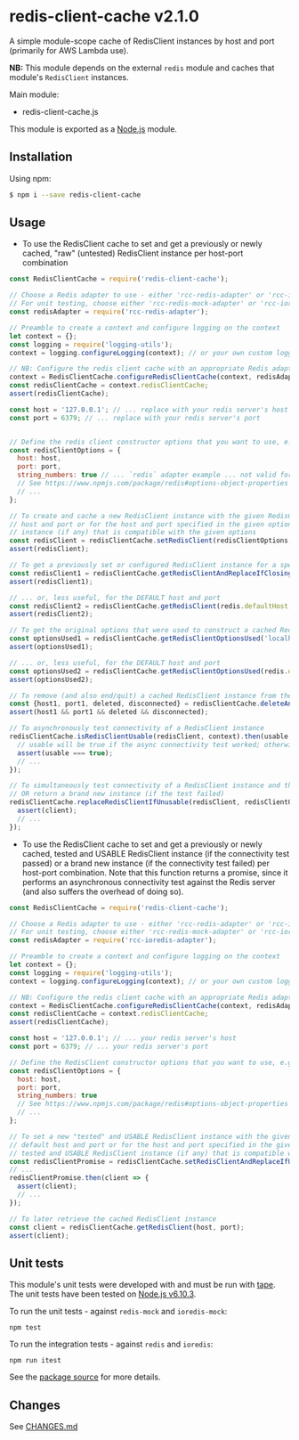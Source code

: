 # redis-client-cache v2.1.0
A simple module-scope cache of RedisClient instances by host and port (primarily for AWS Lambda use).

**NB:** This module depends on the external `redis` module and caches that module's `RedisClient` instances.

Main module:
- redis-client-cache.js

This module is exported as a [Node.js](https://nodejs.org) module.

## Installation

Using npm:
```bash
$ npm i --save redis-client-cache
```

## Usage

* To use the RedisClient cache to set and get a previously or newly cached, "raw" (untested) RedisClient instance per 
  host-port combination
```js
const RedisClientCache = require('redis-client-cache');

// Choose a Redis adapter to use - either 'rcc-redis-adapter' or 'rcc-ioredis-adapter' 
// For unit testing, choose either 'rcc-redis-mock-adapter' or 'rcc-ioredis-mock-adapter'
const redisAdapter = require('rcc-redis-adapter');

// Preamble to create a context and configure logging on the context
let context = {};
const logging = require('logging-utils');
context = logging.configureLogging(context); // or your own custom logging configuration (see logging-utils README.md)

// NB: Configure the redis client cache with an appropriate Redis adapter to use
context = RedisClientCache.configureRedisClientCache(context, redisAdapter);
const redisClientCache = context.redisClientCache;
assert(redisClientCache);

const host = '127.0.0.1'; // ... replace with your redis server's host
const port = 6379; // ... replace with your redis server's port


// Define the redis client constructor options that you want to use, e.g.
const redisClientOptions = {
  host: host,
  port: port,
  string_numbers: true // ... `redis` adapter example ... not valid for `ioredis`
  // See https://www.npmjs.com/package/redis#options-object-properties for full details for `redis` adapter
  // ...
};

// To create and cache a new RedisClient instance with the given RedisClient constructor options for either the default 
// host and port or for the host and port specified in the given options OR to reuse a previously cached RedisClient 
// instance (if any) that is compatible with the given options
const redisClient = redisClientCache.setRedisClient(redisClientOptions, context);
assert(redisClient);

// To get a previously set or configured RedisClient instance for a specified host and port
const redisClient1 = redisClientCache.getRedisClientAndReplaceIfClosing('localhost', 9999, context);
assert(redisClient1);

// ... or, less useful, for the DEFAULT host and port
const redisClient2 = redisClientCache.getRedisClient(redis.defaultHost, redis.defaultPort);
assert(redisClient2);

// To get the original options that were used to construct a cached RedisClient instance for a specified host and port
const optionsUsed1 = redisClientCache.getRedisClientOptionsUsed('localhost', 9999);
assert(optionsUsed1);

// ... or, less useful, for the DEFAULT host and port
const optionsUsed2 = redisClientCache.getRedisClientOptionsUsed(redis.defaultHost, redis.defaultPort);
assert(optionsUsed2);

// To remove (and also end/quit) a cached RedisClient instance from the cache
const {host1, port1, deleted, disconnected} = redisClientCache.deleteAndDisconnectRedisClient('localhost', 9999, context);
assert(host1 && port1 && deleted && disconnected);

// To asynchronously test connectivity of a RedisClient instance
redisClientCache.isRedisClientUsable(redisClient, context).then(usable => {
  // usable will be true if the async connectivity test worked; otherwise false
  assert(usable === true);
  // ...
});

// To simultaneously test connectivity of a RedisClient instance and then EITHER return it (if the test passed)
// OR return a brand new instance (if the test failed)
redisClientCache.replaceRedisClientIfUnusable(redisClient, redisClientOptions, context).then(client => {
  assert(client);
  // ...
});
```

* To use the RedisClient cache to set and get a previously or newly cached, tested and USABLE RedisClient 
  instance (if the connectivity test passed) or a brand new instance (if the connectivity test failed) per host-port 
  combination. Note that this function returns a promise, since it performs an asynchronous connectivity test against
  the Redis server (and also suffers the overhead of doing so).
```js
const RedisClientCache = require('redis-client-cache');

// Choose a Redis adapter to use - either 'rcc-redis-adapter' or 'rcc-ioredis-adapter' 
// For unit testing, choose either 'rcc-redis-mock-adapter' or 'rcc-ioredis-mock-adapter'
const redisAdapter = require('rcc-ioredis-adapter');

// Preamble to create a context and configure logging on the context
let context = {};
const logging = require('logging-utils');
context = logging.configureLogging(context); // or your own custom logging configuration (see logging-utils README.md)

// NB: Configure the redis client cache with an appropriate Redis adapter to use
context = RedisClientCache.configureRedisClientCache(context, redisAdapter);
const redisClientCache = context.redisClientCache;
assert(redisClientCache);

const host = '127.0.0.1'; // ... your redis server's host
const port = 6379; // ... your redis server's port

// Define the RedisClient constructor options that you want to use, e.g.
const redisClientOptions = {
  host: host,
  port: port,
  string_numbers: true
  // See https://www.npmjs.com/package/redis#options-object-properties for full details (if using `rcc-redis-adapter`) 
  // ...
};

// To set a new "tested" and USABLE RedisClient instance with the given RedisClient constructor options for either the 
// default host and port or for the host and port specified in the given options OR to reuse a previously cached, 
// tested and USABLE RedisClient instance (if any) that is compatible with the given options
const redisClientPromise = redisClientCache.setRedisClientAndReplaceIfUnusable(redisClientOptions, context);
// ...
redisClientPromise.then(client => {
  assert(client);
  // ...  
});

// To later retrieve the cached RedisClient instance
const client = redisClientCache.getRedisClient(host, port);
assert(client);
```

## Unit tests
This module's unit tests were developed with and must be run with [tape](https://www.npmjs.com/package/tape). The unit tests have been tested on [Node.js v6.10.3](https://nodejs.org/en/blog/release/v6.10.3).  

To run the unit tests - against `redis-mock` and `ioredis-mock`:
```
npm test
```

To run the integration tests - against `redis` and `ioredis`:
```
npm run itest
```

See the [package source](https://github.com/byron-dupreez/redis-client-cache) for more details.

## Changes
See [CHANGES.md](CHANGES.md)

